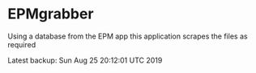 # EPMgrabber
Using a database from the EPM app this application scrapes the files as required


Latest backup: Sun Aug 25 20:12:01 UTC 2019
